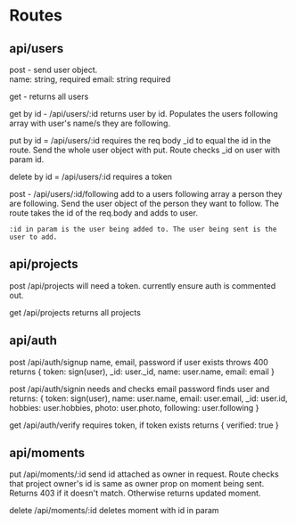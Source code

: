 # Routes

## api/users

post - send user object.   
    name: string, required
    email: string required

get - returns all users

get by id - /api/users/:id
    returns user by id.  Populates the users following array with user's name/s they are following.

put by id = /api/users/:id
    requires the req body _id to equal the id in the route.  Send the whole user object with put. Route checks _id on user with param id.

delete by id = /api/users/:id
    requires a token

post - /api/users/:id/following 
    add to a users following array a person they are following. Send the user object of the person they want to follow.  The route takes the id of the req.body and adds to user.

    :id in param is the user being added to. The user being sent is the user to add.

## api/projects

post   /api/projects
    will need a token. currently ensure auth is commented out.

get /api/projects
    returns all projects

## api/auth

post  /api/auth/signup
    name, email, password
    if user exists throws 400
    returns 
            {
                token: sign(user),
                _id: user._id,
                name: user.name,
                email: email
            }

post /api/auth/signin
    needs and checks email password
    finds user and returns:
        { 
            token: sign(user),
            name: user.name,
            email: user.email,
            _id: user.id,
            hobbies: user.hobbies,
            photo: user.photo,
            following: user.following
        }

get /api/auth/verify
    requires token, if token exists returns { verified: true }


## api/moments

put /api/moments/:id
    send id attached as owner in request.  Route checks that project owner's id is same as owner prop on moment being sent.  Returns 403 if it doesn't match.  Otherwise returns updated moment.

delete /api/moments/:id
    deletes moment with id in param